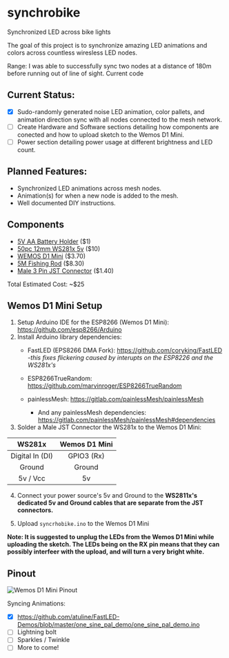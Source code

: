 # synchrobike
Synchronized LED across bike lights

The goal of this project is to synchronize amazing LED animations and colors across countless wiresless LED nodes.

Range: I was able to successfully sync two nodes at a distance of 180m before running out of line of sight.
Current code 

## Current Status:
- [x] Sudo-randomly generated noise LED animation, color pallets, and animation direction sync with all nodes connected to the mesh network.
- [ ] Create Hardware and Software sections detailing how components are conected and how to upload sketch to the Wemos D1 Mini.
- [ ] Power section detailing power usage at different brightness and LED count.

## Planned Features:
* Synchronized LED animations across mesh nodes.
* Animation(s) for when a new node is added to the mesh.
* Well documented DIY instructions.

## Components
* [5V AA Battery Holder](https://www.aliexpress.com/item/Plastic-On-Off-Switch-4-x-1-5V-AA-Battery-Case-Holder-w-Cap-Black/32791164112.html) ($1)
* [50pc 12mm WS281x 5v](https://www.aliexpress.com/item/50-Pcs-string-12mm-WS2811-2811-IC-RGB-LED-Pixels-Module-String-Light-Black-Wire-cable/1854864234.html) ($10)
* [WEMOS D1 Mini](https://wiki.wemos.cc/products:d1:d1_mini) ($3.70)
* [5M Fishing Rod](https://www.aliexpress.com/item/AZJ-Brand-Wholesale-2-1-7-2M-Stream-Fishing-Rod-Glass-Fiber-Telescopic-Fishing-Rod-Ultra/32794897069.html) ($8.30)
* [Male 3 Pin JST Connector](https://www.aliexpress.com/item/Free-Shipping-10pcs-3pin-JST-Connector-Male-Female-plug-and-socket-connecting-Cable-Wire-for-WS2811/32366522079.html) ($1.40)

Total Estimated Cost: ~$25

## Wemos D1 Mini Setup
1. Setup Arduino IDE for the ESP8266 (Wemos D1 Mini):  https://github.com/esp8266/Arduino
2. Install Arduino library dependencies:
    * FastLED (EPS8266 DMA Fork): https://github.com/coryking/FastLED  -*this fixes flickering caused by interupts on the ESP8226 and the WS281x's* 

   * ESP8266TrueRandom: https://github.com/marvinroger/ESP8266TrueRandom
   
   * painlessMesh: https://gitlab.com/painlessMesh/painlessMesh
        * And any painlessMesh dependencies: https://gitlab.com/painlessMesh/painlessMesh#dependencies
3. Solder a Male JST Connector the WS281x to the Wemos D1 Mini:

| **WS281x**        |   **Wemos D1 Mini**| 
| :-------------: |:-------------: |
| Digital In (DI) | GPIO3 (Rx)
| Ground      | Ground       |
| 5v / Vcc | 5v       |

4. Connect your power source's 5v and Ground to the **WS2811x's dedicated 5v and Ground cables that are separate from the JST connectors.**  

5. Upload `syncrhobike.ino` to the Wemos D1 Mini 

**Note: It is suggested to unplug the LEDs from the Wemos D1 Mini while uploading the sketch. The LEDs being on the RX pin means that they can possibly interfeer with the upload, and will turn a very bright white.**

## Pinout

![Wemos D1 Mini Pinout](https://www.projetsdiy.fr/wp-content/uploads/2016/05/esp8266-wemos-d1-mini-gpio-pins.jpg)

Syncing Animations:
- [x] https://github.com/atuline/FastLED-Demos/blob/master/one_sine_pal_demo/one_sine_pal_demo.ino
- [ ] Lightning bolt
- [ ] Sparkles / Twinkle
- [ ] More to come!
